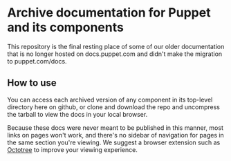 # Archive documentation for Puppet and its components

This repository is the final resting place of some of our older documentation that is no longer hosted on docs.puppet.com and didn't make the migration to puppet.com/docs.

## How to use

You can access each archived version of any component in its top-level directory here on github, or clone and download the repo and uncompress the tarball to view the docs in your local browser.

Because these docs were never meant to be published in this manner, most links on pages won't work, and there's no sidebar of navigation for pages in the same section you're viewing. We suggest a browser extension such as [Octotree](https://github.com/ovity/octotree) to improve your viewing experience.